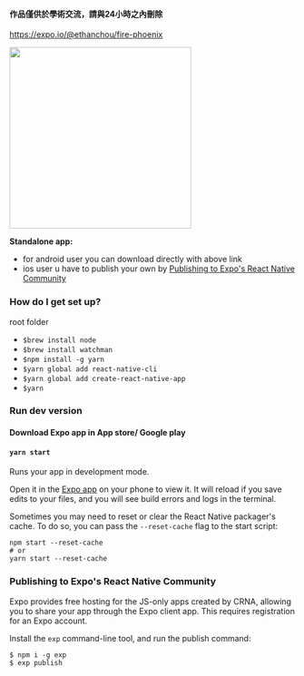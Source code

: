 #### 作品僅供於學術交流，請與24小時之內刪除

https://expo.io/@ethanchou/fire-phoenix

<img src="https://user-images.githubusercontent.com/11582478/41092799-47df83e8-6a7c-11e8-9837-34fb112a7596.png" width="320" />

<b>Standalone app:</b>
* for android user you can download directly with above link
* ios user u have to publish your own by [Publishing to Expo's React Native Community](#Publishing-to-Expo's-React-Native-Community) 

### How do I get set up?

root folder
* `$brew install node`
* `$brew install watchman`
* `$npm install -g yarn`
* `$yarn global add react-native-cli`
* `$yarn global add create-react-native-app`
* `$yarn`

### Run dev version

#### Download Expo app in App store/ Google play
#### `yarn start`

Runs your app in development mode.

Open it in the [Expo app](https://expo.io) on your phone to view it. It will reload if you save edits to your files, and you will see build errors and logs in the terminal.

Sometimes you may need to reset or clear the React Native packager's cache. To do so, you can pass the `--reset-cache` flag to the start script:

```
npm start --reset-cache
# or
yarn start --reset-cache
```

### Publishing to Expo's React Native Community

Expo provides free hosting for the JS-only apps created by CRNA, allowing you to share your app through the Expo client app. This requires registration for an Expo account.

Install the `exp` command-line tool, and run the publish command:

```
$ npm i -g exp
$ exp publish
```

